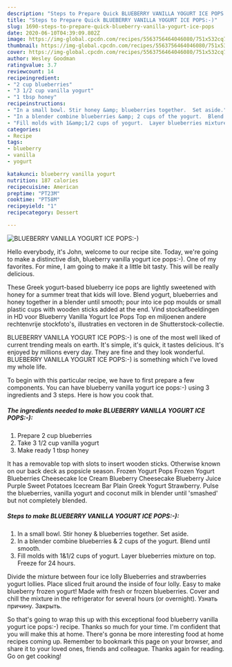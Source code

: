```yaml
---
description: "Steps to Prepare Quick BLUEBERRY VANILLA YOGURT ICE POPS:-)"
title: "Steps to Prepare Quick BLUEBERRY VANILLA YOGURT ICE POPS:-)"
slug: 1690-steps-to-prepare-quick-blueberry-vanilla-yogurt-ice-pops
date: 2020-06-10T04:39:09.802Z
image: https://img-global.cpcdn.com/recipes/5563756464046080/751x532cq70/blueberry-vanilla-yogurt-ice-pops-recipe-main-photo.jpg
thumbnail: https://img-global.cpcdn.com/recipes/5563756464046080/751x532cq70/blueberry-vanilla-yogurt-ice-pops-recipe-main-photo.jpg
cover: https://img-global.cpcdn.com/recipes/5563756464046080/751x532cq70/blueberry-vanilla-yogurt-ice-pops-recipe-main-photo.jpg
author: Wesley Goodman
ratingvalue: 3.7
reviewcount: 14
recipeingredient:
- "2 cup blueberries"
- "3 1/2 cup vanilla yogurt"
- "1 tbsp honey"
recipeinstructions:
- "In a small bowl. Stir honey &amp; blueberries together.  Set aside."
- "In a blender combine blueberries &amp; 2 cups of the yogurt.  Blend until smooth."
- "Fill molds with 1&amp;1/2 cups of yogurt.  Layer blueberries mixture on top. Freeze for 24 hours."
categories:
- Recipe
tags:
- blueberry
- vanilla
- yogurt

katakunci: blueberry vanilla yogurt 
nutrition: 187 calories
recipecuisine: American
preptime: "PT23M"
cooktime: "PT58M"
recipeyield: "1"
recipecategory: Dessert

---
```



![BLUEBERRY VANILLA YOGURT ICE POPS:-)](https://img-global.cpcdn.com/recipes/5563756464046080/751x532cq70/blueberry-vanilla-yogurt-ice-pops-recipe-main-photo.jpg)

Hello everybody, it's John, welcome to our recipe site. Today, we're going to make a distinctive dish, blueberry vanilla yogurt ice pops:-). One of my favorites. For mine, I am going to make it a little bit tasty. This will be really delicious.

These Greek yogurt-based blueberry ice pops are lightly sweetened with honey for a summer treat that kids will love. Blend yogurt, blueberries and honey together in a blender until smooth; pour into ice pop moulds or small plastic cups with wooden sticks added at the end. Vind stockafbeeldingen in HD voor Blueberry Vanilla Yogurt Ice Pops Top en miljoenen andere rechtenvrije stockfoto&#39;s, illustraties en vectoren in de Shutterstock-collectie.

BLUEBERRY VANILLA YOGURT ICE POPS:-) is one of the most well liked of current trending meals on earth. It's simple, it's quick, it tastes delicious. It's enjoyed by millions every day. They are fine and they look wonderful. BLUEBERRY VANILLA YOGURT ICE POPS:-) is something which I've loved my whole life.


To begin with this particular recipe, we have to first prepare a few components. You can have blueberry vanilla yogurt ice pops:-) using 3 ingredients and 3 steps. Here is how you cook that.

<!--inarticleads1-->

##### The ingredients needed to make BLUEBERRY VANILLA YOGURT ICE POPS:-):

1. Prepare 2 cup blueberries
1. Take 3 1/2 cup vanilla yogurt
1. Make ready 1 tbsp honey


It has a removable top with slots to insert wooden sticks. Otherwise known on our back deck as popsicle season. Frozen Yogurt Pops Frozen Yogurt Blueberries Cheesecake Ice Cream Blueberry Cheesecake Blueberry Juice Purple Sweet Potatoes Icecream Bar Plain Greek Yogurt Strawberry. Pulse the blueberries, vanilla yogurt and coconut milk in blender until &#39;smashed&#39; but not completely blended. 

<!--inarticleads2-->

##### Steps to make BLUEBERRY VANILLA YOGURT ICE POPS:-):

1. In a small bowl. Stir honey &amp; blueberries together.  Set aside.
1. In a blender combine blueberries &amp; 2 cups of the yogurt.  Blend until smooth.
1. Fill molds with 1&amp;1/2 cups of yogurt.  Layer blueberries mixture on top. Freeze for 24 hours.


Divide the mixture between four ice lolly Blueberries and strawberries yogurt lollies. Place sliced fruit around the inside of four lolly. Easy to make blueberry frozen yogurt! Made with fresh or frozen blueberries. Cover and chill the mixture in the refrigerator for several hours (or overnight). Узнать причину. Закрыть. 

So that's going to wrap this up with this exceptional food blueberry vanilla yogurt ice pops:-) recipe. Thanks so much for your time. I'm confident that you will make this at home. There's gonna be more interesting food at home recipes coming up. Remember to bookmark this page on your browser, and share it to your loved ones, friends and colleague. Thanks again for reading. Go on get cooking!
